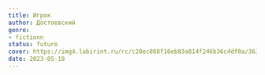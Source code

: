 ```yaml
---
title: Игрок
author: Достоевский
genre:
- fictionn
status: future
cover: https://img4.labirint.ru/rc/c20ec088f16eb83a814f246b36c4df0a/363x561q80/books59/583886/cover.jpg?1612707921
date: 2023-05-18
---
```


